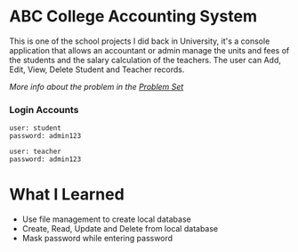 # ABC College Accounting System

This is one of the school projects I did back in University, it's a console application that allows an accountant or admin manage the units and fees of the students and the salary calculation of the teachers. The user can Add, Edit, View, Delete Student and Teacher records.

*More info about the problem in the [Problem Set](https://github.com/johndgpaz/ABCCollegeAccountingSystem/blob/master/Problem%20Set.docx)*

### Login Accounts

```
user: student
password: admin123
```

```
user: teacher
password: admin123
```

# What I Learned

* Use file management to create local database
* Create, Read, Update and Delete from local database
* Mask password while entering password
